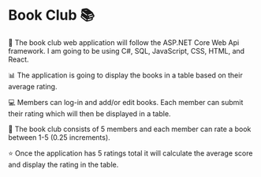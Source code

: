# Book Club  :books:
:dart: The book club web application will follow the ASP.NET Core Web Api framework. I am going to be using C#, SQL, JavaScript, CSS, HTML, and React. 

:bar_chart: The application is going to display the books in a table based on their average rating.  

:computer: Members can log-in and add/or edit books. Each member can submit their rating which will then be displayed in a table.

:woman: The book club consists of 5 members and each member can rate a book between 1-5 (0.25 increments).

:star: Once the application has 5 ratings total it will calculate the average score and display the rating in the table.
